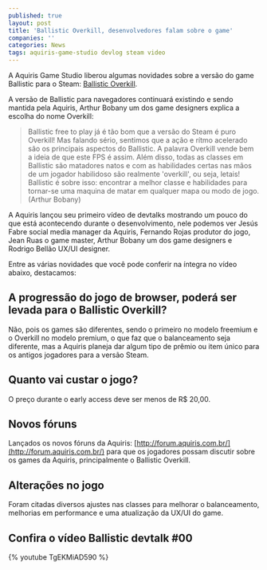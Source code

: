```yaml
---
published: true
layout: post
title: 'Ballistic Overkill, desenvolvedores falam sobre o game'
companies: ''
categories: News
tags: aquiris-game-studio devlog steam video
---
```

A Aquiris Game Studio liberou algumas novidades sobre a versão do game Ballistic para o Steam: [Ballistic Overkill](http://store.steampowered.com/app/296300/).

A versão de Ballistic para navegadores continuará existindo e sendo mantida pela Aquiris, Arthur Bobany um dos game designers explica a escolha do nome Overkill:

> Ballistic free to play já é tão bom que a versão do Steam é puro Overkill! Mas falando sério, sentimos que a ação e rítmo acelerado são os principais aspectos do Ballistic. A palavra Overkill vende bem a ideia de que este FPS é assim. Além disso, todas as classes em Ballistic são matadores natos e com as habilidades certas nas mãos de um jogador habilidoso são realmente 'overkill', ou seja, letais! Ballistic é sobre isso: encontrar a melhor classe e habilidades para tornar-se uma maquina de matar em qualquer mapa ou modo de jogo. (Arthur Bobany)

A Aquiris lançou seu primeiro vídeo de devtalks mostrando um pouco do que está acontecendo durante o desenvolvimento, nele podemos ver Jesús Fabre social media manager da Aquiris, Fernando Rojas produtor do jogo, Jean Ruas o game master, Arthur Bobany um dos game designers e Rodrigo Bellão UX/UI designer.

Entre as várias novidades que você pode conferir na íntegra no vídeo abaixo, destacamos:
## A progressão do jogo de browser, poderá ser levada para o Ballistic Overkill?
Não, pois os games são diferentes, sendo o primeiro no modelo freemium e o Overkill no modelo premium, o que faz que o balanceamento seja diferente, mas a Aquiris planeja dar algum tipo de prêmio ou item único para os antigos jogadores para a versão Steam.

## Quanto vai custar o jogo?
O preço durante o early access deve ser menos de R$ 20,00.

## Novos fóruns
Lançados os novos fóruns da Aquiris: [http://forum.aquiris.com.br/](http://forum.aquiris.com.br/) para que os jogadores possam discutir sobre os games da Aquiris, principalmente o Ballistic Overkill.

## Alterações no jogo
Foram citadas diversos ajustes nas classes para melhorar o balanceamento, melhorias em performance e uma atualização da UX/UI do game.

## Confira o vídeo Ballistic devtalk #00
{% youtube TgEKMiAD590 %}

